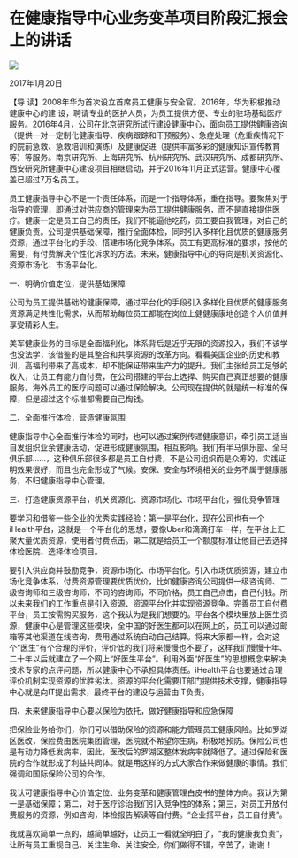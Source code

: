 # 在健康指导中心业务变革项目阶段汇报会上的讲话
<img class="pv" src="https://api.visitor.plantree.me/visitor-badge/pv?namespace=plantree.me&key=renzhengfei-speeches/在健康指导中心业务变革项目阶段汇报会上的讲话.md">


2017年1月20日



【导  读】2008年华为首次设立首席员工健康与安全官。2016年，华为积极推动健康中心的建 设，聘请专业的医护人员，为员工提供方便、专业的驻场基础医疗服务。2016年4月，公司在北京研究所试行建设健康中心，面向员工提供健康咨询（提供一对一定制化健康指导、疾病跟踪和干预服务）、急症处理（危重疾情况下的院前急救、急救培训和演练）及健康促进（提供丰富多彩的健康知识宣传教育等）等服务。南京研究所、上海研究所、杭州研究所、武汉研究所、成都研究所、西安研究所健康中心建设项目相继启动，并于2016年11月正式运营。健康中心覆盖已超过7万名员工。



员工健康指导中心不是一个责任体系，而是一个指导体系，重在指导。要聚焦对于指导的管理，即通过对供应商的管理来为员工提供健康服务，而不是直接提供医疗。健康一定是员工自己的责任，我们不能逼他吃药，员工要自我管理，对自己的健康负责。公司提供基础保障，推行全面体检，同时引入多样化且优质的健康服务资源，通过平台化的手段、搭建市场化竞争体系，员工有更高标准的要求，按他的需要，有付费解决个性化诉求的方法。未来，健康指导中心的导向是机关资源化、资源市场化、市场平台化。

一、明确价值定位，提供基础保障

公司为员工提供基础的健康保障，通过平台化的手段引入多样化且优质的健康服务资源满足共性化需求，从而帮助每位员工都能在岗位上健健康康地创造个人价值并享受精彩人生。

美军健康业务的目标是全面福利化，体系背后是近乎无限的资源投入，我们不该学也没法学，该借鉴的是其整合和共享资源的改革方向。看看美国企业的历史和教训，高福利带来了高成本，却不能保证带来生产力的提升。我们主张给员工足够的收入，让员工有能力自付费，在公司搭建的平台上选择、购买自己真正想要的健康服务。海外员工的医疗问题可以通过保险解决。公司现在提供的就是统一标准的保障，但是超过这个标准都需要自己掏钱。

二、全面推行体检，营造健康氛围

健康指导中心全面推行体检的同时，也可以通过案例传递健康意识，牵引员工适当自发组织业余健康活动，促进形成健康氛围，相互影响。我们有半马俱乐部、全马俱乐部……，这种俱乐部很多都是员工自付费，不是公司组织而是众筹的，实践证明效果很好，而且也完全形成了气候。安保、安全与环境相关的业务不属于健康服务，不归健康指导中心管理。

三、打造健康资源平台，机关资源化、资源市场化、市场平台化，强化竞争管理

要学习和借鉴一些企业的优秀实践经验：第一是平台化，现在公司也有一个iHealth平台，这就是一个平台化的思想，要像Uber和滴滴打车一样，在平台上汇聚大量优质资源，使用者付费点击。第二就是给员工一个额度标准让他自己去选择体检医院、选择体检项目。

要引入供应商并鼓励竞争，资源市场化、市场平台化。引入市场优质资源，建立市场化竞争体系，付费资源管理要优质优价，比如健康咨询公司提供一级咨询师、二级咨询师和三级咨询师，不同的咨询师，不同价格，员工自己点击，自己付钱。所以未来我们的工作重点是引入资源、资源平台化并实现资源竞争。完善员工自付费平台，员工按需购买服务，这个我认为是我们想要的。平台各个模块里放上医生资源，健康中心是管理这些模块，全中国的好医生都可以在网上的，员工可以通过邮箱等其他渠道在线咨询，费用通过系统自动自己结算。将来大家都一样，会对这个“医生”有个合理的评价，评价低的我们将来慢慢也不要了，这样我们慢慢十年、二十年以后就建立了一个网上“好医生平台”。利用外面“好医生”的思想概念来解决技术专家的点评问题，所以健康中心不承担具体责任。iHealth平台也要通过合理评价机制实现资源的优胜劣汰。资源的平台化需要IT部门提供技术支撑，健康指导中心就是向IT提出需求，最终平台的建设与运营由IT负责。

四、未来健康指导中心要以保险为依托，做好健康指导和应急保障

把保险业务给你们，你们可以借助保险的资源和能力管理员工健康风险。比如罗湖区医改，保险费由医院集团管理，医院就不希望你生病，积极地预防。保险公司也是有动力降低发病率，因此，医改后的罗湖区整体发病率就降低了。通过保险和医院的合作就形成了利益共同体。就是用这样的方式大家合作来做健康的事情。我们强调和国际保险公司的合作。

我认可健康指导中心价值定位、业务变革和健康管理白皮书的整体方向。我认为第一是基础保障；第二，对于医疗诊治我们引入竞争性的体系；第三，对员工开放付费服务的资源，例如咨询，体检报告解读等自付费。“企业搭平台，员工自付费”。

我就喜欢简单一点的，越简单越好，让员工一看就全明白了，“我的健康我负责”，让所有员工重视自己、关注生命、关注安全。你们做得不错，辛苦了，谢谢！
